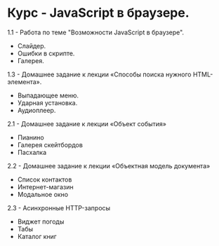 <h1>Курс - JavaScript в браузере.</h1>
  <p>1.1 - Работа по теме "Возможности JavaScript в браузере".</p>
    <ul>
      <li>Слайдер.</li>
      <li>Ошибки в скрипте.</li>
      <li>Галерея.</li>
    </ul>
    
  <p>1.3 - Домашнее задание к лекции «Способы поиска нужного HTML-элемента».</p>
    <ul>
      <li>Выпадающее меню.</li>
      <li>Ударная установка.</li>
      <li>Аудиоплеер.</li>
    </ul>
    
  <p>2.1 - Домашнее задание к лекции «Объект события»</p>
    <ul>
      <li>Пианино</li>
      <li>Галерея скейтбордов</li>
      <li>Пасхалка</li>
    </ul>

  <p>2.2 - Домашнее задание к лекции «Объектная модель документа»</p>
    <ul>
      <li>Список контактов</li>
      <li>Интернет-магазин</li>
      <li>Модальное окно</li>
    </ul>

  <p>2.3 - Асинхронные HTTP-запросы</p>
    <ul>
      <li>Виджет погоды</li>
      <li>Табы</li>
      <li>Каталог книг</li>
    </ul>
